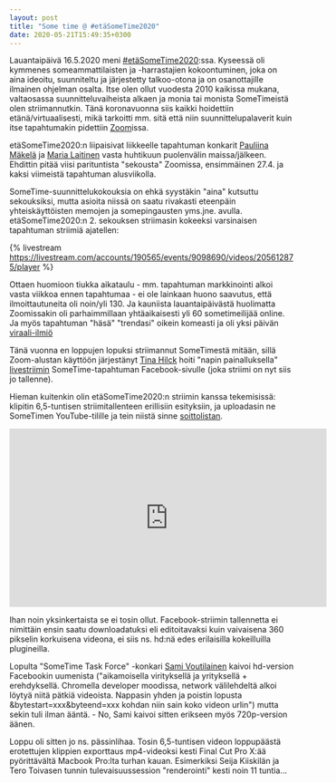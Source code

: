 ```yaml
---
layout: post
title: "Some time @ #etäSomeTime2020"
date: 2020-05-21T15:49:35+0300
---
```


Lauantaipäivä 16.5.2020 meni [#etäSomeTime2020](https://www.sometime.fi/):ssa. Kyseessä oli kymmenes someammattilaisten ja -harrastajien kokoontuminen, joka on aina ideoitu, suunniteltu ja järjestetty talkoo-otona ja on osanottajille ilmainen ohjelman osalta. Itse olen ollut vuodesta 2010 kaikissa mukana, valtaosassa suunnitteluvaiheista alkaen ja monia tai monista SomeTimeistä olen striimannutkin. Tänä koronavuonna siis kaikki hoidettiin etänä/virtuaalisesti, mikä tarkoitti mm. sitä että niin suunnittelupalaverit kuin itse tapahtumakin pidettiin [Zoom](https://zoom.us/)issa.<!--more-->

etäSomeTime2020:n liipaisivat liikkeelle tapahtuman konkarit [Pauliina Mäkelä](https://twitter.com/PauliinaMakela) ja [Maria Laitinen](https://twitter.com/Ordinare) vasta huhtikuun puolenvälin maissa/jälkeen. Ehdittin pitää viisi parituntista "sekousta" Zoomissa, ensimmäinen 27.4. ja kaksi viimeistä tapahtuman alusviikolla.

SomeTime-suunnittelukokouksia on ehkä syystäkin "aina" kutsuttu sekouksiksi, mutta asioita niissä on saatu rivakasti eteenpäin yhteiskäyttöisten memojen ja somepingausten yms.jne. avulla. etäSomeTime2020:n 2. sekouksen striimasin kokeeksi varsinaisen tapahtuman striimiä ajatellen: 

{% livestream https://livestream.com/accounts/190565/events/9098690/videos/205612875/player %}

Ottaen huomioon tiukka aikataulu - mm. tapahtuman markkinointi alkoi vasta viikkoa ennen tapahtumaa - ei ole lainkaan huono saavutus, että ilmoittautuneita oli noin/yli 130. Ja kauniista lauantaipäivästä huolimatta Zoomissakin oli parhaimmillaan yhtäaikaisesti yli 60 sometimeilijää online. Ja myös tapahtuman "häsä" "trendasi" oikein komeasti ja oli yksi päivän [viraali-ilmiö](https://twitter.com/PinnallaFI/status/1261733290723213317)

Tänä vuonna en loppujen lopuksi striimannut SomeTimestä mitään, sillä Zoom-alustan käyttöön järjestänyt [Tina Hilck](https://twitter.com/TiNaH85) hoiti "napin painalluksella" [livestriimin](https://www.facebook.com/sometime.fi/videos/661779414614098/) SomeTime-tapahtuman Facebook-sivulle (joka striimi on nyt siis jo tallenne).

Hieman kuitenkin olin etäSomeTime2020:n striimin kanssa tekemisissä: klipitin 6,5-tuntisen striimitallenteen erillisiin esityksiin, ja uploadasin ne SomeTimen YouTube-tilille ja tein niistä sinne [soittolistan](https://www.youtube.com/playlist?list=PLF_OONG-HCYNlWedqOtqMPL0O6191Nn2V).


<div class="flex-video widescreen">
  <iframe width="560" height="315" src="https://www.youtube.com/embed/videoseries?list=PLF_OONG-HCYNlWedqOtqMPL0O6191Nn2V" frameborder="0" allow="accelerometer; autoplay; encrypted-media; gyroscope; picture-in-picture" allowfullscreen></iframe>
</div>

Ihan noin yksinkertaista se ei tosin ollut. Facebook-striimin tallennetta ei nimittäin ensin saatu downloadatuksi eli editoitavaksi kuin vaivaisena 360 pikselin korkuisena videona, ei siis ns. hd:nä edes erilaisilla kokeilluilla plugineilla.

Lopulta "SomeTime Task Force" -konkari [Sami Voutilainen](https://twitter.com/vousa) kaivoi hd-version Facebookin uumenista ("aikamoisella virityksellä ja yrityksellä + erehdyksellä. Chromella developer moodissa, network välilehdeltä alkoi löytyä niitä pätkiä videoista. Nappasin yhden ja poistin lopusta &bytestart=xxx&byteend=xxx kohdan niin sain koko videon urlin") mutta sekin tuli ilman ääntä. - No, Sami kaivoi sitten erikseen myös 720p-version äänen. 

Loppu oli sitten jo ns. pässinlihaa. Tosin 6,5-tuntisen videon loppupäästä erotettujen klippien exporttaus mp4-videoksi kesti Final Cut Pro X:ää pyörittävältä Macbook Pro:lta turhan kauan. Esimerkiksi Seija Kiiskilän ja Tero Toivasen tunnin tulevaisuussession "renderointi" kesti noin 11 tuntia...